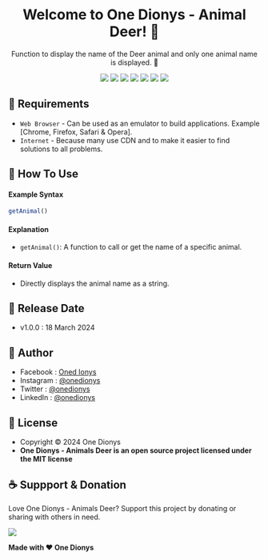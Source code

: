 <h1 align="center">Welcome to One Dionys - Animal Deer! 👋 </h1>

<p align="center">Function to display the name of the Deer animal and only one animal name is displayed. 💖 </p>

<p align="center">
<img src="https://img.shields.io/github/contributors/onedionys/onedionys-animal-deer?style=flat-square">
<img src="https://img.shields.io/github/issues/onedionys/onedionys-animal-deer?style=flat-square">
<img src="https://img.shields.io/github/stars/onedionys/onedionys-animal-deer?style=flat-square"> 
<img src="https://img.shields.io/github/forks/onedionys/onedionys-animal-deer?style=flat-square">
<img src="https://img.shields.io/github/last-commit/onedionys/onedionys-animal-deer.svg?style=flat-square">
<img src="https://img.shields.io/github/languages/code-size/onedionys/onedionys-animal-deer?style=flat-square">
<img src="https://img.shields.io/github/license/onedionys/onedionys-animal-deer?style=flat-square">
</p>

## 💾 Requirements

* `Web Browser` - Can be used as an emulator to build applications. Example [Chrome, Firefox, Safari & Opera].
* `Internet` - Because many use CDN and to make it easier to find solutions to all problems.

## 🎯 How To Use

#### Example Syntax

```javascript
getAnimal()
```

#### Explanation

* `getAnimal()`: A function to call or get the name of a specific animal.

#### Return Value

* Directly displays the animal name as a string.

## 📆 Release Date

* v1.0.0 : 18 March 2024

## 🧑 Author

* Facebook : <a href="https://www.facebook.com/theonedionys"> Oned Ionys</a>
* Instagram : <a href="https://www.instagram.com/onedionys/"> @onedionys</a>
* Twitter : <a href="https://twitter.com/onedionys"> @onedionys</a>
* LinkedIn :  <a href="https://www.linkedin.com/in/onedionys/"> @onedionys</a>

## 📝 License

* Copyright © 2024 One Dionys
* **One Dionys - Animals Deer is an open source project licensed under the MIT license**

## ☕️ Suppport & Donation

Love One Dionys - Animals Deer? Support this project by donating or sharing with others in need.

<a href="https://www.buymeacoffee.com/onedionys"><img src="https://img.shields.io/badge/Buy_Me_A_Coffee-FFDD00?style=for-the-badge&logo=buy-me-a-coffee&logoColor=black"/> </a>

**Made with ❤️ One Dionys**
